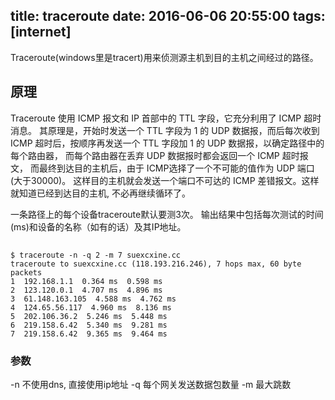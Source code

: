 title: traceroute
date: 2016-06-06 20:55:00
tags: [internet]
---

Traceroute(windows里是tracert)用来侦测源主机到目的主机之间经过的路径。
<!--more-->

## 原理

Traceroute 使用 ICMP 报文和 IP 首部中的 TTL 字段，它充分利用了 ICMP 超时消息。
其原理是，开始时发送一个 TTL 字段为 1 的 UDP 数据报，而后每次收到 ICMP 超时后，按顺序再发送一个 TTL 字段加 1 的 UDP 数据报，以确定路径中的每个路由器，
而每个路由器在丢弃 UDP 数据报时都会返回一个 ICMP 超时报文，
而最终到达目的主机后，由于 ICMP选择了一个不可能的值作为 UDP 端口(大于30000)。
这样目的主机就会发送一个端口不可达的 ICMP 差错报文。这样就知道已经到达目的主机, 不必再继续循环了。

一条路径上的每个设备traceroute默认要测3次。
输出结果中包括每次测试的时间(ms)和设备的名称（如有的话）及其IP地址。

## 
```
$ traceroute -n -q 2 -m 7 suexcxine.cc
traceroute to suexcxine.cc (118.193.216.246), 7 hops max, 60 byte packets
1  192.168.1.1  0.364 ms  0.598 ms
2  123.120.0.1  4.707 ms  4.896 ms
3  61.148.163.105  4.588 ms  4.762 ms
4  124.65.56.117  4.960 ms  8.136 ms
5  202.106.36.2  5.246 ms  5.448 ms
6  219.158.6.42  5.340 ms  9.281 ms
7  219.158.6.42  9.365 ms  9.464 ms
```

### 参数
-n 不使用dns, 直接使用ip地址
-q 每个网关发送数据包数量
-m 最大跳数

